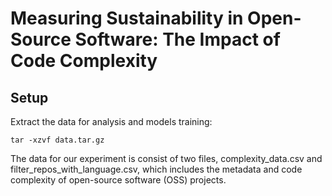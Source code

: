 # Measuring Sustainability in Open-Source Software: The Impact of Code Complexity

## Setup
Extract the data for analysis and models training:
```
tar -xzvf data.tar.gz
```

The data for our experiment is consist of two files, complexity_data.csv and filter_repos_with_language.csv, which includes the metadata and code complexity of open-source software (OSS) projects.

